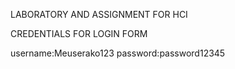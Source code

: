 LABORATORY AND ASSIGNMENT FOR HCI

CREDENTIALS FOR LOGIN FORM

username:Meuserako123
password:password12345